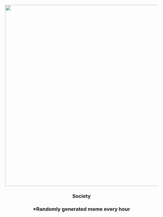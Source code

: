 <p align="center">
        <img src="https://i.redd.it/zhwe3ztm1is81.jpg" width="600" height="600">
        </p>
        <h3 align="center">Society</h3>
        <h3 align="center">*Randomly generated meme every hour</h3>
    
